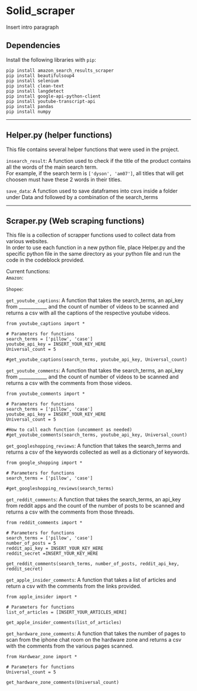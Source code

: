 # Solid_scraper

Insert intro paragraph

## Dependencies

Install the following libraries with `pip`:
```
pip install amazon_search_results_scraper
pip install beautifulsoup4
pip install selenium
pip install clean-text
pip install langdetect
pip install google-api-python-client
pip install youtube-transcript-api
pip install pandas
pip install numpy
```
-----

## Helper.py (helper functions)

This file contains several helper functions that were used in the project.


`insearch_result`: A function used to check if the title of the product contains all the words of the main search term. <br>
For example, if the search term is `['dyson', 'am07']`, all titles that will get choosen must have these 2 words in their titles.

`save_data`: A function used to save dataframes into csvs inside a folder under Data and followed by a combination of the search_terms

-----
## Scraper.py (Web scraping functions)
This file is a collection of scrapper functions used to collect data from various websites. <br>
In order to use each function in a new python file, place Helper.py and the specific python file in the same directory as your python file and run the code in the codeblock provided.


Current functions: <br>
`Amazon`: 

`Shopee`: 

`get_youtube_captions`: A function that takes the search_terms, an api_key from ____________ and the count of number of videos to be scanned and returns a csv with all the captions of the respective youtube videos.
```
from youtube_captions import *

# Parameters for functions
search_terms = ['pillow', 'case']
youtube_api_key = INSERT_YOUR_KEY_HERE
Universal_count = 5

#get_youtube_captions(search_terms, youtube_api_key, Universal_count)
```
`get_youtube_comments`:  A function that takes the search_terms, an api_key from ____________ and the count of number of videos to be scanned and returns a csv with the comments from those videos. 
```
from youtube_comments import *

# Parameters for functions
search_terms = ['pillow', 'case']
youtube_api_key = INSERT_YOUR_KEY_HERE
Universal_count = 5

#How to call each function (uncomment as needed)
#get_youtube_comments(search_terms, youtube_api_key, Universal_count)
```

`get_googleshopping_reviews`: A function that takes the search_terms and returns a csv of the keywords collected as well as a dictionary of keywords.
```
from google_shopping import *

# Parameters for functions
search_terms = ['pillow', 'case']

#get_googleshopping_reviews(search_terms)
```

`get_reddit_comments`: A function that takes the search_terms, an api_key from reddit apps and the count of the number of posts to be scanned and returns a csv with the comments from those threads.
```
from reddit_comments import *

# Parameters for functions
search_terms = ['pillow', 'case']
number_of_posts = 5
reddit_api_key = INSERT_YOUR_KEY_HERE
reddit_secret =INSERT_YOUR_KEY_HERE

get_reddit_comments(search_terms, number_of_posts, reddit_api_key, reddit_secret)
```

`get_apple_insider_comments`: A function that takes a list of articles and return a csv with the comments from the links provided.
```
from apple_insider import *

# Parameters for functions
list_of_articles = [INSERT_YOUR_ARTICLES_HERE]

get_apple_insider_comments(list_of_articles)
```

`get_hardware_zone_comments`: A function that takes the number of pages to scan from the iphone chat room on the hardware zone and returns a csv with the comments from the various pages scanned.

```
from Hardwear_zone import *

# Parameters for functions
Universal_count = 5

get_hardware_zone_comments(Universal_count)
```
